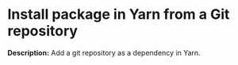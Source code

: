 # Install package in Yarn from a Git repository

**Description:** Add a git repository as a dependency in Yarn.

